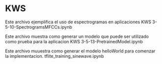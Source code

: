 # KWS

Este archivo ejemplifica el uso de espectrogramas en aplicaciones KWS
3-5-10-SpectrogramsMFCCs.ipynb

Este archivo muestra como generar un modelo que puede ser utilizado como prueba para la aplicacion KWS
3-5-13-PretrainedModel.ipynb

Este archivo muuestra como generar el modelo helloWorld para comenzar la implementacion.
tflite_training_sinewave.ipynb
